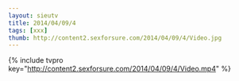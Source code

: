 ```yaml
--- 
layout: sieutv
title: 2014/04/09/4
tags: [xxx]
thumb: http://content2.sexforsure.com/2014/04/09/4/Video.jpg
---
```

{% include tvpro key="http://content2.sexforsure.com/2014/04/09/4/Video.mp4" %} 
